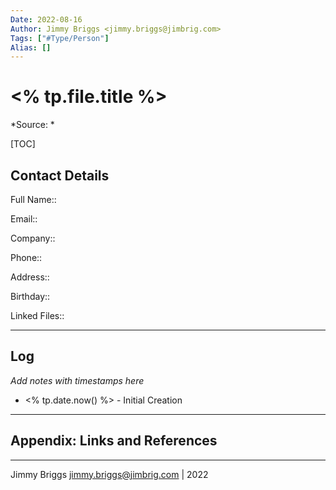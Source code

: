 ```yaml
---
Date: 2022-08-16
Author: Jimmy Briggs <jimmy.briggs@jimbrig.com>
Tags: ["#Type/Person"]
Alias: []
---
```


# <% tp.file.title %>

*Source: *

[TOC]

## Contact Details

Full Name::

Email::

Company::

Phone::

Address::

Birthday::

Linked Files::

***

## Log

*Add notes with timestamps here*

- <% tp.date.now() %> - Initial Creation

***

## Appendix: Links and References

***

Jimmy Briggs <jimmy.briggs@jimbrig.com> | 2022
